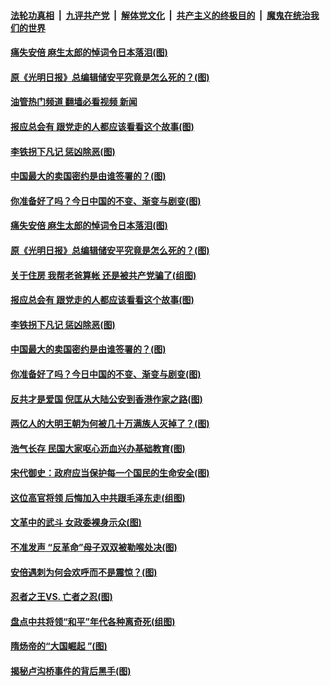 ####  [法轮功真相](../../../../basic/blob/master/README.md?t=07151631) &nbsp;|&nbsp; [九评共产党](../../../../9ping.md/blob/master/README.md?t=07151631) &nbsp;|&nbsp; [解体党文化](../../../../jtdwh.md/blob/master/README.md?t=07151631)  &nbsp;|&nbsp; [共产主义的终极目的](../../../../gczydzjmd.md/blob/master/README.md?t=07151631) &nbsp;|&nbsp; [魔鬼在统治我们的世界](../../../../mgztzwmdsj.md/blob/master/README.md?t=07151631) 

#### [痛失安倍 麻生太郎的悼词令日本落泪(图)](../pages/p6/1011712.md?t=07151631) 

#### [原《光明日报》总编辑储安平究竟是怎么死的？(图)](../pages/p6/1011470.md?t=07151631) 

#### [油管热门频道 翻墙必看视频 新闻](http://45.76.130.85:81/youtube.html?07151631)

#### [报应总会有 跟党走的人都应该看看这个故事(图)](../pages/p6/1011358.md?t=07151631) 

#### [李铁拐下凡记 惩凶除恶(图)](../pages/p6/1011688.md?t=07151631) 

#### [中国最大的卖国密约是由谁签署的？(图)](../pages/p6/1011466.md?t=07151631) 

#### [你准备好了吗？今日中国的不变、渐变与剧变(图)](../pages/p6/1009341.md?t=07151631) 

#### [痛失安倍 麻生太郎的悼词令日本落泪(图)](../pages/p6/1011712.md?t=07151631) 

#### [原《光明日报》总编辑储安平究竟是怎么死的？(图)](../pages/p6/1011470.md?t=07151631) 

#### [关于住房 我帮老爸算帐 还是被共产党骗了(组图)](../pages/p6/1011476.md?t=07151631) 

#### [报应总会有 跟党走的人都应该看看这个故事(图)](../pages/p6/1011358.md?t=07151631) 

#### [李铁拐下凡记 惩凶除恶(图)](../pages/p6/1011688.md?t=07151631) 

#### [中国最大的卖国密约是由谁签署的？(图)](../pages/p6/1011466.md?t=07151631) 

#### [你准备好了吗？今日中国的不变、渐变与剧变(图)](../pages/p6/1009341.md?t=07151631) 

#### [反共才是爱国 倪匡从大陆公安到香港作家之路(图)](../pages/p6/1010911.md?t=07151631) 

#### [两亿人的大明王朝为何被几十万满族人灭掉了？(图)](../pages/p6/1011131.md?t=07151631) 

#### [浩气长存 民国大家呕心沥血兴办基础教育(图)](../pages/p6/1011448.md?t=07151631) 

#### [宋代御史：政府应当保护每一个国民的生命安全(图)](../pages/p6/1011475.md?t=07151631) 

#### [﻿这位高官将领 后悔加入中共跟毛泽东走(组图)](../pages/p6/1011062.md?t=07151631) 


#### [文革中的武斗 女政委裸身示众(图)](../pages/p6/1011223.md?t=07151631) 

#### [不准发声 “反革命”母子双双被勒喉处决(图)](../pages/p6/1011153.md?t=07151631) 

#### [安倍遇刺为何会欢呼而不是震惊？(图)](../pages/p6/1011310.md?t=07151631) 

#### [忍者之王VS. 亡者之忍(图)](../pages/p6/1010859.md?t=07151631) 

#### [盘点中共将领“和平”年代各种离奇死(组图)](../pages/p6/1011204.md?t=07151631) 

#### [隋炀帝的“大国崛起 ”(图)](../pages/p6/1011196.md?t=07151631) 

#### [揭秘卢沟桥事件的背后黑手(图)](../pages/p6/1010771.md?t=07151631) 

<img src='http://gfw-breaker.win/goodnews/indexes/p6.md' width='0px' height='0px'/>
